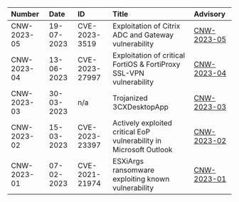 
| Number | Date | ID | Title | Advisory | 
|:---|:---|:---|:---|:---|
| CNW-2023-05 | 19-07-2023 | CVE-2023-3519 | Exploitation of Citrix ADC and Gateway vulnerability | [CNW-2023-05](CVE-2023-3519_Citrix_ADC_Gateway.md) | 
| CNW-2023-04 | 13-06-2023 | CVE-2023-27997 | Exploitation of critical FortiOS & FortiProxy SSL-VPN vulnerability | [CNW-2023-04](CVE-2023-27997_FortiOS.md) | 
| CNW-2023-03 | 30-03-2023 | n/a | Trojanized 3CXDesktopApp | [CNW-2023-03](CVE-2023-XXXXX_3CX-DesktopApp.md) |
| CNW-2023-02 | 15-03-2023 | CVE-2023-23397 | Actively exploited critical EoP vulnerability in Microsoft Outlook | [CNW-2023-02](CVE-2023-23397.md) |
| CNW-2023-01 | 07-02-2023 | CVE-2021-21974 | ESXiArgs ransomware exploiting known vulnerability | [CNW-2023-01](CVE-2021-21974_VMware-ESXi.md) |
